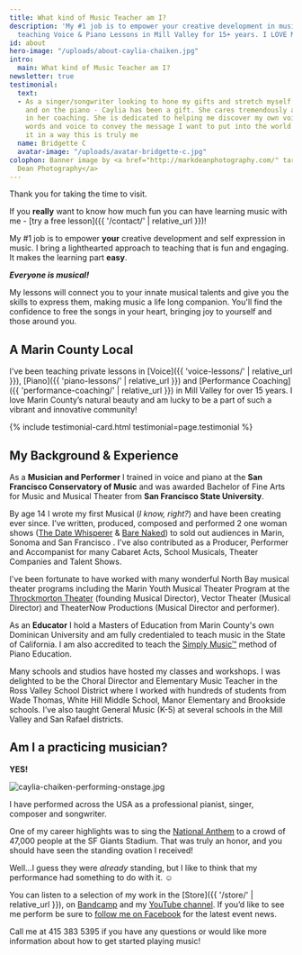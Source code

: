 ```yaml
---
title: What kind of Music Teacher am I?
description: 'My #1 job is to empower your creative development in music. I''ve been
  teaching Voice & Piano Lessons in Mill Valley for 15+ years. I LOVE Marin County!'
id: about
hero-image: "/uploads/about-caylia-chaiken.jpg"
intro:
  main: What kind of Music Teacher am I?
newsletter: true
testimonial:
  text:
  - As a singer/songwriter looking to hone my gifts and stretch myself both vocally
    and on the piano - Caylia has been a gift. She cares tremendously and is truthful
    in her coaching. She is dedicated to helping me discover my own voice, use my
    words and voice to convey the message I want to put into the world and express
    it in a way this is truly me
  name: Bridgette C
  avatar-image: "/uploads/avatar-bridgette-c.jpg"
colophon: Banner image by <a href="http://markdeanphotography.com/" target="_blank">Mark
  Dean Photography</a>
---
```


Thank you for taking the time to visit.

If you **really** want to know how much fun you can have learning music with me - [try a free lesson]({{ '/contact/' | relative_url }})!

My #1 job is to empower **your** creative development and self expression in music. I bring a lighthearted approach to teaching that is fun and engaging. It makes the learning part **easy**.

***Everyone is musical!***

My lessons will connect you to your innate musical talents and give you the skills to express them, making music a life long companion. You'll find the confidence to free the songs in your heart, bringing joy to yourself and those around you.

## A Marin County Local

I've been teaching private lessons in [Voice]({{ 'voice-lessons/' | relative_url }}), [Piano]({{ 'piano-lessons/' | relative_url }}) and [Performance Coaching]({{ 'performance-coaching/' | relative_url }}) in Mill Valley for over 15 years. I love Marin County’s natural beauty and am lucky to be a part of such a vibrant and innovative community!

{% include testimonial-card.html testimonial=page.testimonial %}

## My Background & Experience

As a **Musician and Performer** I trained in voice and piano at the **San Francisco Conservatory of Music** and was awarded Bachelor of Fine Arts for Music and Musical Theater from **San Francisco State University**.

By age 14 I wrote my first Musical (*I know, right?*) and have been creating ever since. I’ve written, produced, composed and performed 2 one woman shows ([The Date Whisperer](https://chaikenmusic.bandcamp.com/album/caylia-chaiken-the-date-whisperer) & [Bare Naked](https://chaikenmusic.bandcamp.com/album/caylia-chaiken-bare-naked)) to sold out audiences in Marin, Sonoma and San Francisco . I've also contributed as a Producer, Performer and Accompanist for many Cabaret Acts,  School Musicals, Theater Companies and Talent Shows.

I've been fortunate to have worked with many wonderful North Bay musical theater programs including the Marin Youth Musical Theater Program at the [Throckmorton Theater](http://throckmortontheatre.org/) (founding Musical Director), Vector Theater (Musical Director) and TheaterNow Productions (Musical Director and performer).

As an **Educator** I hold a Masters of Education from Marin County's own Dominican University and am fully credentialed to teach music in the State of California. I am also accredited to teach the [Simply Music™](https://simplymusic.com) method of Piano Education.

Many schools and studios have hosted my classes and workshops. I was delighted to be the Choral Director and Elementary Music Teacher in the Ross Valley School District where I worked with hundreds of students from Wade Thomas, White Hill Middle School, Manor Elementary and Brookside schools. I’ve also taught General Music (K-5) at several schools in the Mill Valley and San Rafael districts.

## Am I a practicing musician?

**YES!**

![caylia-chaiken-performing-onstage.jpg](/uploads/caylia-chaiken-performing-onstage.jpg)

I have performed across the USA as a professional pianist, singer, composer and songwriter.

One of my career highlights was to sing the [National Anthem](https://www.youtube.com/watch?v=zqdYqJS9inU) to a crowd of 47,000 people at the SF Giants Stadium. That was truly an honor, and you should have seen the standing ovation I received!

Well...I guess they were *already* standing, but I like to think that my performance had something to do with it. ☺

You can listen to a selection of my work in the [Store]({{ '/store/' | relative_url }}), on  [Bandcamp](http://chaikenmusic.bandcamp.com/) and my [YouTube channel](https://www.youtube.com/channel/UCa56OJaXhqQN9ei7iiYszEg). If you’d like to see me perform be sure to [follow me on Facebook](https://www.facebook.com/cayliachaikenmusicstudio/) for the latest event news.

Call me at 415 383 5395 if you have any questions or would like more information about how to get started playing music!
